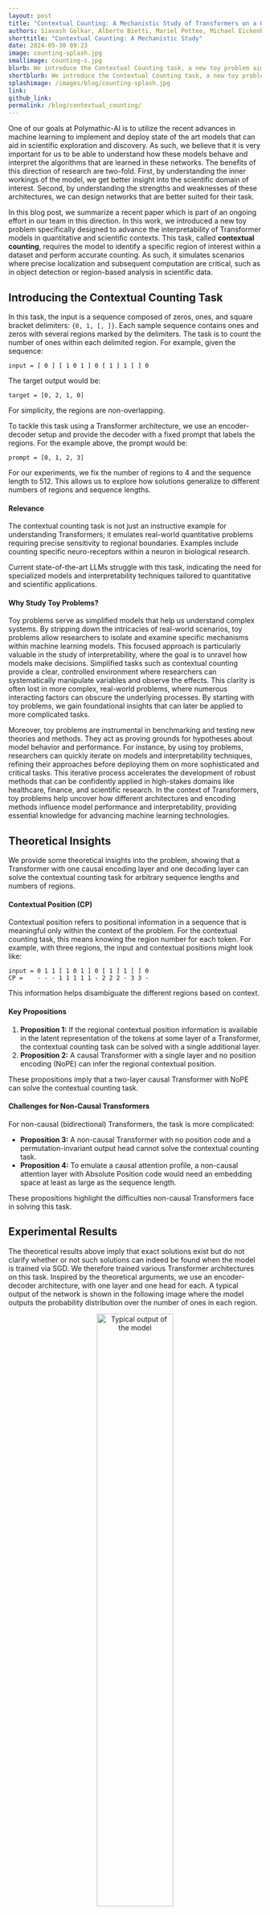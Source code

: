 ```yaml
---
layout: post
title: "Contextual Counting: A Mechanistic Study of Transformers on a Quantitative Task"
authors: Siavash Golkar, Alberto Bietti, Mariel Pettee, Michael Eickenberg, Miles Cranmer, Keiya Hirashima, Geraud Krawezik, Nicholas Lourie, Michael McCabe, Rudy Morel, Ruben Ohana, Liam Holden Parker, Bruno Régaldo-Saint Blancard, Kyunghyun Cho, Shirley&nbsp;Ho
shorttitle: "Contextual Counting: A Mechanistic Study"
date: 2024-05-30 09:23
image: counting-splash.jpg
smallimage: counting-s.jpg
blurb: We introduce the Contextual Counting task, a new toy problem aimed at exploring interpretability of Transformer models in quantitative domains. We compare the performance of causal and non-causal models with different position codes and find causal models with RoPE and NoPE significantly outperform other configurations. We provide detailed explanation of how the circuits function and what makes them succeed or fail in generalization to out-of-distribution samples.
shortblurb: We introduce the Contextual Counting task, a new toy problem aimed at exploring interpretability of Transformer models in quantitative domains.
splashimage: /images/blog/counting-splash.jpg
link: 
github_link: 
permalink: /blog/contextual_counting/
---
```


One of our goals at Polymathic-AI is to utilize the recent advances in machine learning to implement and deploy state of the art models that can aid in scientific exploration and discovery. As such, we believe that it is very important for us to be able to understand how these models behave and interpret the algorithms that are learned in these networks. The benefits of this direction of research are two-fold. First, by understanding the inner workings of the model, we get better insight into the scientific domain of interest. Second, by understanding the strengths and weaknesses of these architectures, we can design networks that are better suited for their task.

In this blog post, we summarize a recent paper which is part of an ongoing effort in our team in this direction. In this work, we introduced a new toy problem specifically designed to advance the interpretability of Transformer models in quantitative and scientific contexts. This task, called **contextual counting**, requires the model to identify a specific region of interest within a dataset and perform accurate counting. As such, it simulates scenarios where precise localization and subsequent computation are critical, such as in object detection or region-based analysis in scientific data. 


## Introducing the Contextual Counting Task

In this task, the input is a sequence composed of zeros, ones, and square bracket delimiters: `{0, 1, [, ]}`. Each sample sequence contains ones and zeros with several regions marked by the delimiters. The task is to count the number of ones within each delimited region. For example, given the sequence:

```
input = [ 0 ] [ 1 0 1 ] 0 [ 1 ] 1 [ ] 0
```

The target output would be:

```
target = [0, 2, 1, 0]
```

For simplicity, the regions are non-overlapping.

To tackle this task using a Transformer architecture, we use an encoder-decoder setup and provide the decoder with a fixed prompt that labels the regions. For the example above, the prompt would be:

```
prompt = [0, 1, 2, 3]
```

For our experiments, we fix the number of regions to 4 and the sequence length to 512. This allows us to explore how solutions generalize to different numbers of regions and sequence lengths.

#### Relevance

The contextual counting task is not just an instructive example for understanding Transformers; it emulates real-world quantitative problems requiring precise sensitivity to regional boundaries. Examples include counting specific neuro-receptors within a neuron in biological research.

Current state-of-the-art LLMs struggle with this task, indicating the need for specialized models and interpretability techniques tailored to quantitative and scientific applications.

#### Why Study Toy Problems?

Toy problems serve as simplified models that help us understand complex systems. By stripping down the intricacies of real-world scenarios, toy problems allow researchers to isolate and examine specific mechanisms within machine learning models. This focused approach is particularly valuable in the study of interpretability, where the goal is to unravel how models make decisions. Simplified tasks such as contextual counting provide a clear, controlled environment where researchers can systematically manipulate variables and observe the effects. This clarity is often lost in more complex, real-world problems, where numerous interacting factors can obscure the underlying processes. By starting with toy problems, we gain foundational insights that can later be applied to more complicated tasks.

Moreover, toy problems are instrumental in benchmarking and testing new theories and methods. They act as proving grounds for hypotheses about model behavior and performance. For instance, by using toy problems, researchers can quickly iterate on models and interpretability techniques, refining their approaches before deploying them on more sophisticated and critical tasks. This iterative process accelerates the development of robust methods that can be confidently applied in high-stakes domains like healthcare, finance, and scientific research. In the context of Transformers, toy problems help uncover how different architectures and encoding methods influence model performance and interpretability, providing essential knowledge for advancing machine learning technologies.


## Theoretical Insights

We provide some theoretical insights into the problem, showing that a Transformer with one causal encoding layer and one decoding layer can solve the contextual counting task for arbitrary sequence lengths and numbers of regions.

#### Contextual Position (CP)

Contextual position refers to positional information in a sequence that is meaningful only within the context of the problem. For the contextual counting task, this means knowing the region number for each token. For example, with three regions, the input and contextual positions might look like:

```
input = 0 1 1 [ 1 0 1 ] 0 [ 1 ] 1 [ ] 0
CP =    - - - 1 1 1 1 1 - 2 2 2 - 3 3 -
```

This information helps disambiguate the different regions based on context.

#### Key Propositions

1. **Proposition 1:** If the regional contextual position information is available in the latent representation of the tokens at some layer of a Transformer, the contextual counting task can be solved with a single additional layer.
2. **Proposition 2:** A causal Transformer with a single layer and no position encoding (NoPE) can infer the regional contextual position.

These propositions imply that a two-layer causal Transformer with NoPE can solve the contextual counting task.

#### Challenges for Non-Causal Transformers

For non-causal (bidirectional) Transformers, the task is more complicated:

- **Proposition 3:** A non-causal Transformer with no position code and a permutation-invariant output head cannot solve the contextual counting task.
- **Proposition 4:** To emulate a causal attention profile, a non-causal attention layer with Absolute Position code would need an embedding space at least as large as the sequence length.

These propositions highlight the difficulties non-causal Transformers face in solving this task.



## Experimental Results

The theoretical results above imply that exact solutions exist but do not clarify whether or not such solutions can indeed be found when the model is trained via SGD. We therefore trained various Transformer architectures on this task. Inspired by the theoretical arguments, we use an encoder-decoder architecture, with one layer and one head for each. A typical output of the network is shown in the following image where the model outputs the probability distribution over the number of ones in each region.

<p align="center">
  <img src="/images/blog/counting/output.png" alt="Typical output of the model" width="55%" style="mix-blend-mode: darken;">
</p>


We summarize the results of this empirical exploration below.

#### 1. Causal transformers significantly outperform non-causal ones.

<p align="center">
  <img src="/images/blog/counting/accuracy.png" alt="Performance of the different configuraiton" width="55%" style="mix-blend-mode: darken;">
</p>

The above figure shows the performance of different Transformer configurations. The most prominant feature of this figure is that non-causal transformers with any positional encoding fail to get good performance. In contrast, causal Transformers can achieve close to 100\% accuracy.

#### 2. NoPE is best but harder to train than RoPE.


We also see that the very best model is trained with NoPE but RoPE is much more consistent in training.

#### 3. In the best performing models, the encoder captures the regional contextual position information.

As described above, the regional contextual position is an important piece of information for this task. Looking at the projection of the 1-token embeddings in the different regions, we see that this information is accurately captured. 

<p align="center">
  <img src="/images/blog/counting/pca_proj.png" alt="PCA projection of the 1-tokens after the encoder layer." width="45%" style="mix-blend-mode: darken;">
</p>

By looking at the details of the attention module of the encoder, we see that in causal models, this information is inferred by attending to all the previous delimiter tokens equally. Each token can tell which region it is in by looking at how many delimiter tokens of each kind preceded it.


#### 4. In the best performing models, the decoder attends only to the 1-tokens in the relevant region.

We can verify explicitly that the inferred regional contextual position in the encoder is used in the decoder cross-attention module such that the attention profile is focused on the 1-tokens of the relevant region (in the below figure, the third region).

<p align="center">
  <img src="/images/blog/counting/decoder.png" alt="The attention profile of the decoder." width="45%" style="mix-blend-mode: darken;">
</p>

We see that in this example, the decoder also attends to the beginning-of-sequence token. The reason for this is that, if the model *only* attends to the 1-tokens, then the number of the 1-tokens - the quantity of interest - is going to cancel in the calculation of the softmax. However, if there is another token, then the number of 1-tokens will be preserved. In this way, this other token acts as a bias term when computing the output of the attention module. 

#### 6. Out-of-distribution generalization is directly linked to which tokens are used as bias terms.

The figure below shows the behavior of three different type of solutions when generalizing to sequences of different lengths and inputs with different number of regions. Even though all three attain the same performance on the in-distribution data, their out-of-distribution performance is very different. Why is this the case?

<p align="center">
  <img src="/images/blog/counting/var_sols.png" alt="Different types of solutions." width="95%" style="mix-blend-mode: darken;">
</p>

We can get a hint at what might be the culprit by looking at the attention pattern of the decoder. The attention pattern given in the previous point pertains to the blue dots on this figure, i.e. the model that generalizes best. 

The figure below, shows the attention pattern of the orange dots, i.e. the model that generalizes do different seuqence lengths but not to different region numbers. We see that as before, the decoder pays attention to the 1-tokens of the relevant region (in this case the first region), however this time the role of the bias term is played by the ]-tokens. During training, the number of regions is fixed at 4, and therefore the number of ]-tokens can be used as a constant bias. However, this is not the case when the number of regions changes. This explains why this model does not generalize to other number of regions.

<p align="center">
  <img src="/images/blog/counting/decoder_nongen.png" alt="The attention profile of the decoder of a non-generalizing model." width="45%" style="mix-blend-mode: darken;">
</p>

In our exploration, we found that the model can use any combination of quantities that are constant during training as biases. 

#### 7. (Technical) The network generates its output by balancing two learned shapes.

This point is a little technical and it pertains to the detail of how the network explicitly generates its output. I think it is cute enough to be worth mentioning. 

In some of our experiments, we chose to remove the MLP and self-attention layers from the decoder block. That is, the decoder is just a cross-attention layer. This configuration is less expressive but has the advantage that the output of the model is a linear combination of the value vectors derived from the embeddings of the encoder.

In a preious case we saw that the decoder only attended to the 1-tokens of the relevant region and the beginning-of-sequence token. The figure below shows the value vectors of these two tokens.

<p align="center">
  <img src="/images/blog/counting/values.png" alt="The value vectors." width="55%" style="mix-blend-mode: darken;">
</p>

We can verify that by adding n-times the value vector of the 1-token to the value vector of the BoS-token, we arrive at a distribution that (after a softmax) is peaked at n. Comparing this with the output of the model, we see that this is indeed what the network is implementing.

<p align="center">
  <img src="/images/blog/counting/formula.png" alt="The value vectors." width="55%" style="mix-blend-mode: darken;">
</p>

Therefore, in these models we fully understand what attention patterns the model is using, how these attention patterns are implemented and explicitly how the output of the network is constructed.

If you made it this far, here is an interesting bonus point:

* Even though the model has access to the number n through its attention profile, it still does not construct a probability distribution that is sharply peaked at n. As we see in the above figure, as n gets large, this probability distribution gets wider. This, we believe is partly the side-effect of this specific solution where two curves are being balanced against each other. But it is partly a general problem that as the number of tokens that are attended to gets large, we need higher accuracy to be able to infer n exactly. This is because the information about n is coded non-linearly after the attention layer. In this case, if we assume that the model attends to BoS and 1-tokens equally the output becomes:

$\frac1{n+1} (n \times v_1 + 1 \times v_\text{BoS})$ 

We see that as n becomes large, the difference between $n$ and $n+1$ becomes smaller.


## Conclusion

The contextual counting task provides a valuable framework for exploring the interpretability of Transformers in scientific and quantitative contexts. Our experiments show that causal Transformers with NoPE can effectively solve this task, while non-causal models struggle. These findings highlight the importance of task-specific interpretability challenges and the potential for developing more robust and generalizable models for scientific applications.

For more details, check out our preprint on the [arXiv](link).

*-- Siavash Golkar*

---

Image by [Tim Mossholder](https://unsplash.com/photos/blue-and-black-electric-wires-FwzhysPCQZc) via Unsplash.